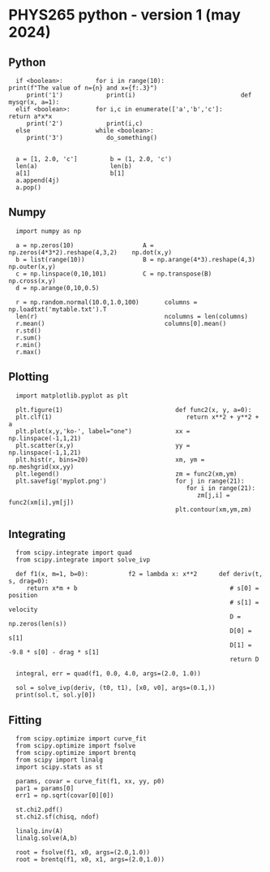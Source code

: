 # PHYS265 python - version 1 (may 2024)

##  Python

      if <boolean>:         for i in range(10):                     print(f"The value of n={n} and x={f:.3}")
         print('1')            print(i)                             def mysqr(x, a=1):
      elif <boolean>:       for i,c in enumerate(['a','b','c']:        return a*x*x
         print('2')            print(i,c)
      else                  while <boolean>:
         print('3')            do_something()


      a = [1, 2.0, 'c']         b = (1, 2.0, 'c')
      len(a)                    len(b)
      a[1]                      b[1]
      a.append(4j)
      a.pop()
      
##  Numpy

      import numpy as np

      a = np.zeros(10)                   A = np.zeros(4*3*2).reshape(4,3,2)    np.dot(x,y)
      b = list(range(10))                B = np.arange(4*3).reshape(4,3)       np.outer(x,y)
      c = np.linspace(0,10,101)          C = np.transpose(B)                   np.cross(x,y)
      d = np.arange(0,10,0.5)                                

      r = np.random.normal(10.0,1.0,100)       columns = np.loadtxt('mytable.txt').T
      len(r)                                   ncolumns = len(columns)
      r.mean()                                 columns[0].mean()
      r.std()
      r.sum()
      r.min()
      r.max()

## Plotting

      import matplotlib.pyplot as plt

      plt.figure(1)                               def func2(x, y, a=0):
      plt.clf(1)                                     return x**2 + y**2 + a
      plt.plot(x,y,'ko-', label="one")            xx = np.linspace(-1,1,21)
      plt.scatter(x,y)                            yy = np.linspace(-1,1,21)
      plt.hist(r, bins=20)                        xm, ym = np.meshgrid(xx,yy)
      plt.legend()                                zm = func2(xm,ym)
      plt.savefig('myplot.png')                   for j in range(21):
                                                     for i in range(21):
                                                        zm[j,i] = func2(xm[i],ym[j])
                                                  plt.contour(xm,ym,zm)

## Integrating

      from scipy.integrate import quad
      from scipy.integrate import solve_ivp

      def f1(x, m=1, b=0):           f2 = lambda x: x**2      def deriv(t, s, drag=0):
         return x*m + b                                          # s[0] = position
                                                                 # s[1] = velocity
                                                                 D = np.zeros(len(s))
                                                                 D[0] = s[1]
                                                                 D[1] = -9.8 * s[0] - drag * s[1]
                                                                 return D

      integral, err = quad(f1, 0.0, 4.0, args=(2.0, 1.0))

      sol = solve_ivp(deriv, (t0, t1), [x0, v0], args=(0.1,))
      print(sol.t, sol.y[0])

## Fitting

      from scipy.optimize import curve_fit
      from scipy.optimize import fsolve
      from scipy.optimize import brentq
      from scipy import linalg
      import scipy.stats as st

      params, covar = curve_fit(f1, xx, yy, p0)
      par1 = params[0]
      err1 = np.sqrt(covar[0][0])

      st.chi2.pdf()
      st.chi2.sf(chisq, ndof)

      linalg.inv(A)
      linalg.solve(A,b)

      root = fsolve(f1, x0, args=(2.0,1.0))
      root = brentq(f1, x0, x1, args=(2.0,1.0))


